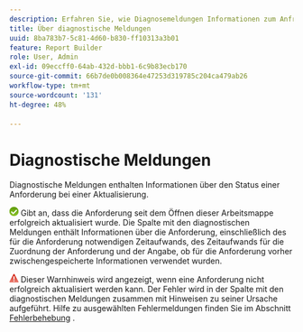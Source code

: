 ```yaml
---
description: Erfahren Sie, wie Diagnosemeldungen Informationen zum Anfragestatus bereitstellen.
title: Über diagnostische Meldungen
uuid: 8ba783b7-5c81-4d60-b830-ff10313a3b01
feature: Report Builder
role: User, Admin
exl-id: 09eccff0-64ab-432d-bbb1-6c9b83ecb170
source-git-commit: 66b7de0b008364e47253d319785c204ca479ab26
workflow-type: tm+mt
source-wordcount: '131'
ht-degree: 48%

---
```


# Diagnostische Meldungen

Diagnostische Meldungen enthalten Informationen über den Status einer Anforderung bei einer Aktualisierung.

![Symbol eines grünen Häkchens, das angibt, dass die Anforderung erfolgreich aktualisiert wurde.](assets/icon_notice_success.gif) Gibt an, dass die Anforderung seit dem Öffnen dieser Arbeitsmappe erfolgreich aktualisiert wurde. Die Spalte mit den diagnostischen Meldungen enthält Informationen über die Anforderung, einschließlich des für die Anforderung notwendigen Zeitaufwands, des Zeitaufwands für die Zuordnung der Anforderung und der Angabe, ob für die Anforderung vorher zwischengespeicherte Informationen verwendet wurden.

![Symbol des roten Dreiecks mit Ausrufezeichen, das angibt, dass die Aktualisierung der Anforderung fehlgeschlagen ist.](assets/icon_notice_warn.gif) Dieser Warnhinweis wird angezeigt, wenn eine Anforderung nicht erfolgreich aktualisiert werden kann. Der Fehler wird in der Spalte mit den diagnostischen Meldungen zusammen mit Hinweisen zu seiner Ursache aufgeführt. Hilfe zu ausgewählten Fehlermeldungen finden Sie im Abschnitt [Fehlerbehebung](/help/analyze/report-builder/troubleshoot.md) .
